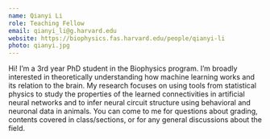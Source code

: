 ```yaml
---
name: Qianyi Li
role: Teaching Fellow
email: qianyi_li@g.harvard.edu
website: https://biophysics.fas.harvard.edu/people/qianyi-li
photo: qianyi.jpg
---
```


Hi! I’m a 3rd year PhD student in the Biophysics program. I’m broadly interested in theoretically understanding how machine learning works and its relation to the brain. My research focuses on using tools from statistical physics to study the properties of the learned connectivities in artificial neural networks and to infer neural circuit structure using behavioral and neuronal data in animals. You can come to me for questions about grading, contents covered in class/sections, or for any general discussions about the field. 
